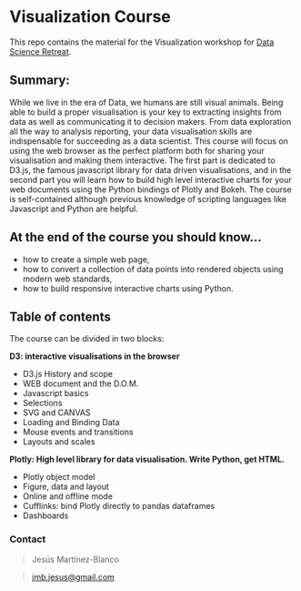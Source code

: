 # Visualization Course
This repo contains the material for the Visualization workshop for [Data Science Retreat](http://datascienceretreat.com/).

## Summary:
While we live in the era of Data, we humans are still visual animals. Being able to build a proper visualisation is your key to extracting insights from data as well as communicating it to decision makers. From data exploration all the way to analysis reporting, your data visualisation skills are indispensable for succeeding as a data scientist. This course will focus on using the web browser as the perfect platform both for sharing your visualisation and making them interactive. The first part is dedicated to D3.js, the famous javascript library for data driven visualisations, and in the second part you will learn how to build high level interactive charts for your web documents using the Python bindings of Plotly and Bokeh. The course is self-contained although previous knowledge of scripting languages like Javascript and Python are helpful.

## At the end of the course you should know...

- how to create a simple web page,
- how to convert a collection of data points into rendered objects using modern web standards,
- how to build responsive interactive charts using Python.

## Table of contents

The course can be divided in two blocks:

**D3: interactive visualisations in the browser**

- D3.js History and scope
- WEB document and the D.O.M.
- Javascript basics
- Selections
- SVG and CANVAS
- Loading and Binding Data
- Mouse events and transitions
- Layouts and scales

**Plotly: High level library for data visualisation. Write Python, get HTML.**

- Plotly object model
- Figure, data and layout
- Online and offline mode
- Cufflinks: bind Plotly directly to pandas dataframes
- Dashboards

### Contact
>Jesús Martínez-Blanco

>jmb.jesus@gmail.com
